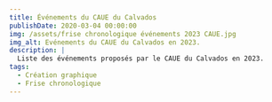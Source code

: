 ```yaml
---
title: Événements du CAUE du Calvados
publishDate: 2020-03-04 00:00:00
img: /assets/frise chronologique événements 2023 CAUE.jpg
img_alt: Evénements du CAUE du Calvados en 2023.
description: |
  Liste des événements proposés par le CAUE du Calvados en 2023.
tags:
  - Création graphique
  - Frise chronologique
---
```


